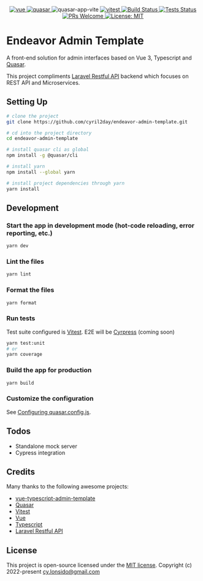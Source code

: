 <p align="center">
  <a href="https://github.com/vuejs/core">
    <img src="https://img.shields.io/badge/vue-3.2.31-brightgreen.svg" alt="vue">
  </a>
  <a href="https://github.com/quasarframework/quasar">
    <img src="https://img.shields.io/npm/v/quasar?label=quasar" alt="quasar">
  </a>
  <a>
    <img src="https://img.shields.io/npm/v/%40quasar/app-vite?label=@quasar/app-vite" alt="quasar-app-vite">
  </a>
  <a href="https://github.com/vitest-dev/vitest">
    <img src="https://img.shields.io/npm/v/vitest?color=729B1B&label=vitest" alt="vitest">
  </a>
  <a href="https://github.com/cyril2day/endeavor-admin-template">
    <img src="https://github.com/cyril2day/endeavor-admin-template/actions/workflows/build.yml/badge.svg?branch=master" alt="Build Status"> 
  </a>
  <a href="https://github.com/cyril2day/endeavor-admin-template">
    <img src="https://github.com/cyril2day/endeavor-admin-template/actions/workflows/test.yml/badge.svg?branch=master" alt="Tests Status"> 
  </a>
  <a href="http://makeapullrequest.com">
    <img src="https://img.shields.io/badge/PRs-welcome-brightgreen.svg?style=flat" alt="PRs Welcome">
  </a>
  <a href="https://opensource.org/licenses/MIT">
    <img src="https://img.shields.io/badge/License-MIT-blue.svg" alt="License: MIT">
  </a>
</p>

# Endeavor Admin Template

A front-end solution for admin interfaces based on Vue 3, Typescript and [Quasar](https://quasar.dev). 

This project compliments [Laravel Restful API](https://github.com/markheramis/laravel-restful-api) backend which focuses on REST API and Microservices.

## Setting Up

```bash
# clone the project
git clone https://github.com/cyril2day/endeavor-admin-template.git
```

```bash
# cd into the project directory
cd endeavor-admin-template
```

```bash
# install quasar cli as global
npm install -g @quasar/cli
```

```bash
# install yarn
npm install --global yarn
```

```bash
# install project dependencies through yarn
yarn install
```


## Development

### Start the app in development mode (hot-code reloading, error reporting, etc.)

```bash
yarn dev
```

### Lint the files

```bash
yarn lint
```

### Format the files

```bash
yarn format
```

### Run tests

Test suite configured is [Vitest](https://vitest.dev). E2E will be [Cyrpress](https://www.cypress.io/) (coming soon)

```bash
yarn test:unit
# or
yarn coverage
```

### Build the app for production

```bash
yarn build
```

### Customize the configuration

See [Configuring quasar.config.js](https://v2.quasar.dev/quasar-cli-vite/quasar-config-js).


## Todos

- Standalone mock server 
- Cypress integration


## Credits

Many thanks to the following awesome projects:

- [vue-typescript-admin-template](https://github.com/Armour/vue-typescript-admin-template)
- [Quasar](https://github.com/quasarframework/quasar)
- [Vitest](https://github.com/vitest-dev/vitest)
- [Vue](https://github.com/vuejs/core)
- [Typescript](https://github.com/microsoft/TypeScript)
- [Laravel Restful API](https://github.com/markheramis/laravel-restful-api)


## License

This project is open-source licensed under the [MIT license](https://opensource.org/licenses/MIT). Copyright (c) 2022-present cy.lonsido@gmail.com
